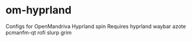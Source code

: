 # om-hyprland
Configs for OpenMandriva Hyprland spin
Requires hyprland waybar azote pcmanfm-qt rofi slurp grim 
